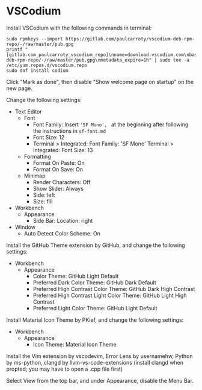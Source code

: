 # VSCodium

Install VSCodium with the following commands in terminal:

```
sudo rpmkeys --import https://gitlab.com/paulcarroty/vscodium-deb-rpm-repo/-/raw/master/pub.gpg
printf "[gitlab.com_paulcarroty_vscodium_repo]\nname=download.vscodium.com\nbaseurl=https://download.vscodium.com/rpms/\nenabled=1\ngpgcheck=1\nrepo_gpgcheck=1\ngpgkey=https://gitlab.com/paulcarroty/vscodium-deb-rpm-repo/-/raw/master/pub.gpg\nmetadata_expire=1h" | sudo tee -a /etc/yum.repos.d/vscodium.repo
sudo dnf install codium
```

Click "Mark as done", then disable "Show welcome page on startup" on the new page.

Change the following settings:

- Text Editor
  - Font
    - Font Family: Insert `'SF Mono', ` at the beginning after following the instructions in `sf-font.md`
    - Font Size: 12
    - Terminal > Integrated: Font Family: 'SF Mono'
     Terminal > Integrated: Font Size: 13
  - Formatting
    - Format On Paste: On
    - Format On Save: On
  - Minimap
    - Render Characters: Off
    - Show Slider: Always
    - Side: left
    - Size: fill
- Workbench
  - Appearance
    - Side Bar: Location: right
- Window
  - Auto Detect Color Scheme: On

Install the GitHub Theme extension by GitHub, and change the following settings:

- Workbench
  - Appearance
    - Color Theme: GitHub Light Default
    - Preferred Dark Color Theme: GitHub Dark Default
    - Preferred High Contrast Color Theme: GitHub Dark High Contrast
    - Preferred High Contrast Light Color Theme: GitHub Light High Contrast
    - Preferred Light Color Theme: GitHub Light Default

Install Material Icon Theme by PKief, and change the following settings:

- Workbench
  - Appearance
    - Icon Theme: Material Icon Theme

Install the Vim extension by vscodevim, Error Lens by usernamehw, Python by ms-python, clangd by llvm-vs-code-extensions (install clangd when propted; you may have to open a .cpp file first)

Select View from the top bar, and under Appearance, disable the Menu Bar.
